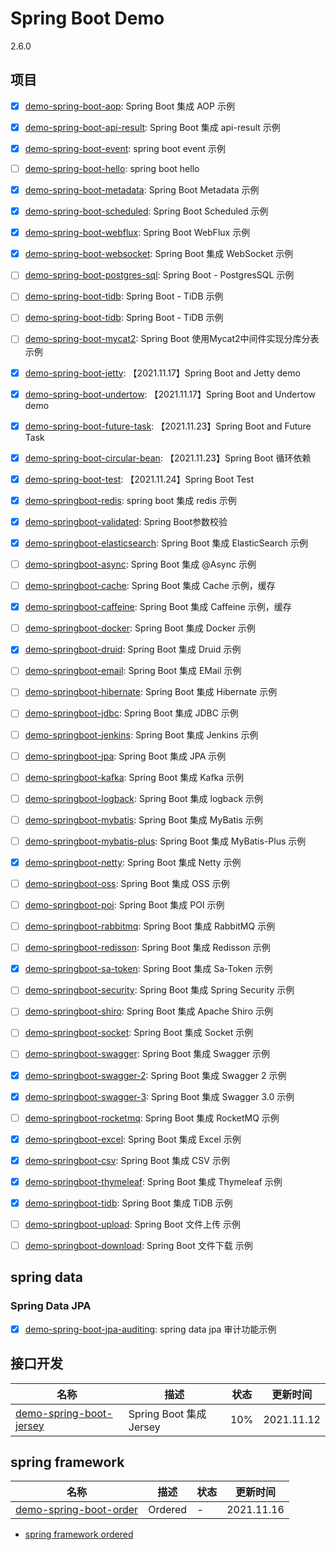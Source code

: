 # Spring Boot Demo

2.6.0

## 项目

- [x] [demo-spring-boot-aop](demo-spring-boot-aop): Spring Boot 集成 AOP 示例
- [x] [demo-spring-boot-api-result](demo-spring-boot-api-result): Spring Boot 集成 api-result 示例
- [x] [demo-spring-boot-event](demo-spring-boot-event): spring boot event 示例
- [ ] [demo-spring-boot-hello](demo-spring-boot-hello): spring boot hello
- [x] [demo-spring-boot-metadata](demo-spring-boot-metadata): Spring Boot Metadata 示例
- [x] [demo-spring-boot-scheduled](demo-spring-boot-scheduled): Spring Boot Scheduled 示例
- [x] [demo-spring-boot-webflux](demo-spring-boot-webflux): Spring Boot WebFlux 示例
- [x] [demo-spring-boot-websocket](demo-spring-boot-websocket): Spring Boot 集成 WebSocket 示例
- [ ] [demo-spring-boot-postgres-sql](): Spring Boot - PostgresSQL 示例
- [ ] [demo-spring-boot-tidb](): Spring Boot - TiDB 示例
- [ ] [demo-spring-boot-tidb](): Spring Boot - TiDB 示例
- [ ] [demo-spring-boot-mycat2](): Spring Boot 使用Mycat2中间件实现分库分表 示例
- [x] [demo-spring-boot-jetty](demo-spring-boot-jetty): 【2021.11.17】Spring Boot and Jetty demo
- [x] [demo-spring-boot-undertow](demo-spring-boot-undertow): 【2021.11.17】Spring Boot and Undertow demo
- [x] [demo-spring-boot-future-task](demo-spring-boot-future-task): 【2021.11.23】Spring Boot and Future Task
- [x] [demo-spring-boot-circular-bean](demo-spring-boot-circular-bean): 【2021.11.23】Spring Boot 循环依赖
- [x] [demo-spring-boot-test](demo-spring-boot-test): 【2021.11.24】Spring Boot Test
  

- [x] [demo-springboot-redis](./demo-springboot-redis): spring boot 集成 redis 示例
- [x] [demo-springboot-validated](./demo-springboot-validated): Spring Boot参数校验
- [x] [demo-springboot-elasticsearch](./demo-springboot-elasticsearch): Spring Boot 集成 ElasticSearch 示例

- [ ] [demo-springboot-async](./demo-springboot-async): Spring Boot 集成 @Async 示例
- [ ] [demo-springboot-cache](./demo-springboot-cache): Spring Boot 集成 Cache 示例，缓存
- [x] [demo-springboot-caffeine](./demo-springboot-caffeine): Spring Boot 集成 Caffeine 示例，缓存
- [ ] [demo-springboot-docker](./demo-springboot-docker): Spring Boot 集成 Docker 示例
- [x] [demo-springboot-druid](./demo-springboot-druid): Spring Boot 集成 Druid 示例
- [ ] [demo-springboot-email](./demo-springboot-email): Spring Boot 集成 EMail 示例
- [ ] [demo-springboot-hibernate](./demo-springboot-hibernate): Spring Boot 集成 Hibernate 示例
- [ ] [demo-springboot-jdbc](./demo-springboot-jdbc): Spring Boot 集成 JDBC 示例
- [ ] [demo-springboot-jenkins](./demo-springboot-jenkins): Spring Boot 集成 Jenkins 示例
- [ ] [demo-springboot-jpa](./demo-springboot-jpa): Spring Boot 集成 JPA 示例
- [ ] [demo-springboot-kafka](./demo-springboot-kafka): Spring Boot 集成 Kafka 示例
- [ ] [demo-springboot-logback](./demo-springboot-logback): Spring Boot 集成 logback 示例
- [ ] [demo-springboot-mybatis](./demo-springboot-mybatis): Spring Boot 集成 MyBatis 示例
- [ ] [demo-springboot-mybatis-plus](./demo-springboot-mybatis-plus): Spring Boot 集成 MyBatis-Plus 示例
- [x] [demo-springboot-netty](./demo-springboot-netty): Spring Boot 集成 Netty 示例
- [ ] [demo-springboot-oss](./demo-springboot-oss): Spring Boot 集成 OSS 示例
- [ ] [demo-springboot-poi](./demo-springboot-poi): Spring Boot 集成 POI 示例
- [ ] [demo-springboot-rabbitmq](./demo-springboot-rabbitmq): Spring Boot 集成 RabbitMQ 示例
- [ ] [demo-springboot-redisson](./demo-springboot-redisson): Spring Boot 集成 Redisson 示例
- [x] [demo-springboot-sa-token](./demo-springboot-sa-token): Spring Boot 集成 Sa-Token 示例
- [ ] [demo-springboot-security](./demo-springboot-security): Spring Boot 集成 Spring Security 示例
- [ ] [demo-springboot-shiro](./demo-springboot-shiro): Spring Boot 集成 Apache Shiro 示例
- [ ] [demo-springboot-socket](./demo-springboot-socket): Spring Boot 集成 Socket 示例
- [ ] [demo-springboot-swagger](./demo-springboot-swagger): Spring Boot 集成 Swagger 示例
- [x] [demo-springboot-swagger-2](./demo-springboot-swagger): Spring Boot 集成 Swagger 2 示例
- [x] [demo-springboot-swagger-3](./demo-springboot-swagger-3): Spring Boot 集成 Swagger 3.0 示例

- [ ] [demo-springboot-rocketmq](./demo-springboot-rocketmq): Spring Boot 集成 RocketMQ 示例
- [x] [demo-springboot-excel](./demo-springboot-excel): Spring Boot 集成 Excel 示例
- [x] [demo-springboot-csv](./demo-springboot-csv): Spring Boot 集成 CSV 示例
- [x] [demo-springboot-thymeleaf](./demo-springboot-thymeleaf): Spring Boot 集成 Thymeleaf 示例
- [x] [demo-springboot-tidb](./demo-springboot-tidb): Spring Boot 集成 TiDB 示例
- [ ] [demo-springboot-upload](./demo-springboot-upload): Spring Boot 文件上传 示例
- [ ] [demo-springboot-download](./demo-springboot-download): Spring Boot 文件下载 示例



## spring data

### Spring Data JPA

- [x] [demo-spring-boot-jpa-auditing](demo-spring-boot-jpa/demo-spring-boot-jpa-auditing): spring data jpa 审计功能示例

## 接口开发

| 名称 | 描述 | 状态 | 更新时间 |
| --- | --- | --- | --- |
| [demo-spring-boot-jersey](./demo-spring-boot-jersey) | Spring Boot 集成 Jersey | 10% | 2021.11.12 |

## spring framework

| 名称 | 描述 | 状态 | 更新时间 |
| --- | --- | --- | --- |
| [demo-spring-boot-order](./demo-spring-boot-order) | Ordered | - | 2021.11.16 |



- [spring framework ordered](https://github.com/spring-projects/spring-framework/blob/main/spring-core/src/main/java/org/springframework/core/Ordered.java)


